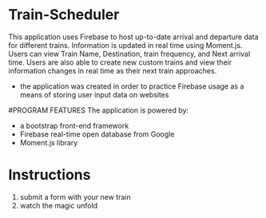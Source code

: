 # Train-Scheduler
This application uses Firebase to host up-to-date arrival and departure data for different trains. Information is updated in real time using Moment.js. Users can view Train Name, Destination, train frequency, and Next arrival time. Users are also able to create new custom trains and view their information changes in real time as their next train approaches.

- the application was created in order to practice Firebase usage as a means of storing user input data on websites

#PROGRAM FEATURES
The application is powered by:
- a bootstrap front-end framework
- Firebase real-time open database from Google
- Moment.js library

# Instructions
1. submit a form with your new train
2. watch the magic unfold
